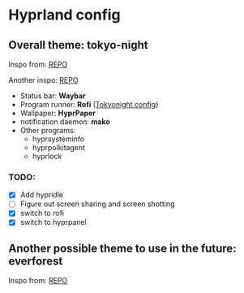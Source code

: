 # Hyprland config

## Overall theme: tokyo-night

Inspo from: [REPO](https://github.com/lokesh-krishna/dotfiles/blob/main/tokyo-night/readme.md)

Another inspo: [REPO](https://github.com/plasmoduck/hypr-dots/tree/main/tokyonight)

- Status bar: **Waybar**
- Program runner: **Rofi** ([Tokyonight config](https://github.com/w8ste/Tokyonight-rofi-theme/tree/main))
- Wallpaper: **HyprPaper**
- notification daemon: **mako**
- Other programs:
  - hyprsysteminfo
  - hyprpolkitagent
  - hyprlock

### TODO:

- [x] Add hypridle
- [ ] Figure out screen sharing and screen shotting
- [x] switch to rofi
- [x] switch to hyprpanel

## Another possible theme to use in the future: everforest

Inspo from: [REPO](https://github.com/3rfaan/arch-everforest/tree/main)
